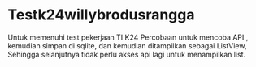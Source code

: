 # Testk24willybrodusrangga

Untuk memenuhi test pekerjaan TI K24 Percobaan untuk mencoba API , 
kemudian simpan di sqlite, dan kemudian ditampilkan sebagai ListView, Sehingga selanjutnya tidak perlu akses api lagi
untuk menampilkan list.
